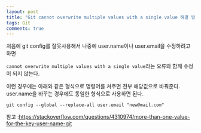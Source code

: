 ```yaml
---
layout: post
title: "Git cannot overwrite multiple values with a single value 해결 방안"
tags: Git
comments: true
---
```


처음에 git config를 잘못사용해서 나중에 user.name이나 user.email을 수정하려고하면

`cannot overwrite multiple values with a single value`라는 오류와 함께
수정이 되지 않는다.

이런 경우에는 아래와 같은 형식으로 명령어를 쳐주면 전부 해당값으로 바꿔준다.
user.name을 바꾸는 경우에도 동일한 형식으로 사용하면 된다.

`git config --global --replace-all user.email "new@mail.com"`

참고 :<https://stackoverflow.com/questions/4310974/more-than-one-value-for-the-key-user-name-git>